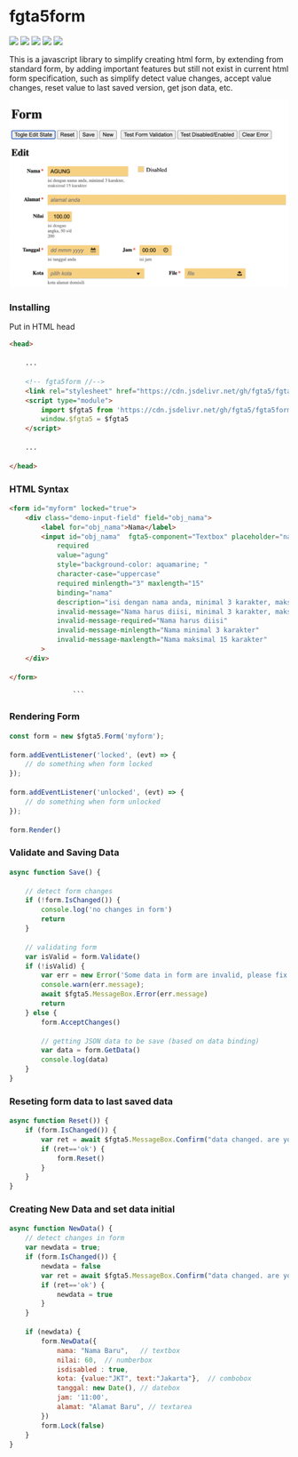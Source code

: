 # fgta5form



![](https://img.shields.io/github/stars/fgta5/fgta5form) ![](https://img.shields.io/github/forks/fgta5/fgta5form) ![](https://img.shields.io/github/tag/fgta5/fgta5form) ![](https://img.shields.io/github/release/fgta5/fgta5form) ![](https://img.shields.io/github/issues/fgta5/fgta5form)


This is a javascript library to simplify creating html form, by extending from standard form, by adding important features but still not exist in current html form specification, such as simplify detect value changes, accept value changes, reset value to last saved version, get json data, etc.

![](https://raw.githubusercontent.com/fgta5/fgta5form/main/images/ss-form-editmode.png)


### Installing
Put in HTML head
```html
<head>

	...

	<!-- fgta5form //-->
	<link rel="stylesheet" href="https://cdn.jsdelivr.net/gh/fgta5/fgta5form@v1.0/dist/fgta5-v1.0.0-min.css" />
	<script type="module">
		import $fgta5 from 'https://cdn.jsdelivr.net/gh/fgta5/fgta5form@v1.0/dist/fgta5-v1.0.0-min.js'
		window.$fgta5 = $fgta5
	</script>
	
    ...

</head>
```


### HTML Syntax
```html
<form id="myform" locked="true">
	<div class="demo-input-field" field="obj_nama">
		<label for="obj_nama">Nama</label>
		<input id="obj_nama"  fgta5-component="Textbox" placeholder="nama anda" autocomplete="off" spellcheck="false" 
			required
			value="agung" 
			style="background-color: aquamarine; "
			character-case="uppercase"
			required minlength="3" maxlength="15"
			binding="nama"
			description="isi dengan nama anda, minimal 3 karakter, maksimal 15 karakter"
			invalid-message="Nama harus diisi, minimal 3 karakter, maksimal 15 karakter"
			invalid-message-required="Nama harus diisi"
			invalid-message-minlength="Nama minimal 3 karakter"
			invalid-message-maxlength="Nama maksimal 15 karakter"
		>
	</div>

</form>
```
					```

### Rendering Form
```javascript
const form = new $fgta5.Form('myform');

form.addEventListener('locked', (evt) => { 
	// do something when form locked
});

form.addEventListener('unlocked', (evt) => {  
	// do something when form unlocked
});

form.Render()

```

### Validate and Saving Data
```javascript
async function Save() {

	// detect form changes
	if (!form.IsChanged()) {
		console.log('no changes in form')
		return
	}

	// validating form
	var isValid = form.Validate()
	if (!isValid) {
		var err = new Error('Some data in form are invalid, please fix them');
		console.warn(err.message);
		await $fgta5.MessageBox.Error(err.message)
		return
	} else {
		form.AcceptChanges()

		// getting JSON data to be save (based on data binding)
		var data = form.GetData()
		console.log(data)
	}
}
```

### Reseting form data to last saved data
```javascript
async function Reset()) {
	if (form.IsChanged()) {
		var ret = await $fgta5.MessageBox.Confirm("data changed. are you sure reset data?")
		if (ret=='ok') {
			form.Reset()
		}
	}
}
```

### Creating New Data and set data initial
```javascript
async function NewData() {
	// detect changes in form
	var newdata = true;
	if (form.IsChanged()) {
		newdata = false
		var ret = await $fgta5.MessageBox.Confirm("data changed. are you sure creating new data?")
		if (ret=='ok') {
			newdata = true
		}
	}

	if (newdata) {
		form.NewData({
			nama: "Nama Baru",   // textbox
			nilai: 60,  // numberbox
			isdisabled : true,
			kota: {value:"JKT", text:"Jakarta"},  // combobox
			tanggal: new Date(), // datebox
			jam: '11:00',
			alamat: "Alamat Baru", // textarea
		})
		form.Lock(false)
	}
}
```








